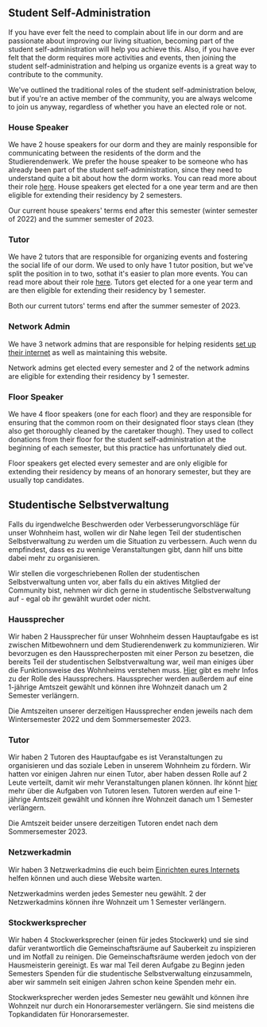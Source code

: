 <!-- English -->
## Student Self-Administration
If you have ever felt the need to complain about life in our dorm and are passionate about improving our living situation, becoming part of the student self-administration will help you achieve this. Also, if you have ever felt that the dorm requires more activities and events, then joining the student self-administration and helping us organize events is a great way to contribute to the community. 

We've outlined the traditional roles of the student self-administration below, but if you're an active member of the community, you are always welcome to join us anyway, regardless of whether you have an elected role or not.

### House Speaker
We have 2 house speakers for our dorm and they are mainly responsible for communicating between the residents of the dorm and the Studierendenwerk. We prefer the house speaker to be someone who has already been part of the student self-administration, since they need to understand quite a bit about how the dorm works. You can read more about their role [here](https://www.studentenwerk-muenchen.de/en/accommodation/guidelines-and-application-forms/translate-to-english-haussprecher/). House speakers get elected for a one year term and are then eligible for extending their residency by 2 semesters. 

Our current house speakers' terms end after this semester (winter semester of 2022) and the summer semester of 2023.

### Tutor
We have 2 tutors that are responsible for organizing events and fostering the social life of our dorm. We used to only have 1 tutor position, but we've split the position in to two, sothat it's easier to plan more events. You can read more about their role [here](https://www.studentenwerk-muenchen.de/en/culture/resident-tutor-programme/). Tutors get elected for a one year term and are then eligible for extending their residency by 1 semester. 

Both our current tutors' terms end after the summer semester of 2023.

### Network Admin
We have 3 network admins that are responsible for helping residents [set up their internet](#d-internet-guide) as well as maintaining this website. 

Network admins get elected every semester and 2 of the network admins are eligible for extending their residency by 1 semester.

### Floor Speaker
We have 4 floor speakers (one for each floor) and they are responsible for ensuring that the common room on their designated floor stays clean (they also get thoroughly cleaned by the caretaker though). They used to collect donations from their floor for the student self-administration at the beginning of each semester, but this practice has unfortunately died out.

Floor speakers get elected every semester and are only eligible for extending their residency by means of an honorary semester, but they are usually top candidates.

<!-- Deutsch -->
## Studentische Selbstverwaltung
Falls du irgendwelche Beschwerden oder Verbesserungvorschläge für unser Wohnheim hast, wollen wir dir Nahe legen Teil der studentischen Selbstverwaltung zu werden um die Situation zu verbessern. Auch wenn du empfindest, dass es zu wenige Veranstaltungen gibt, dann hilf uns bitte dabei mehr zu organisieren.

Wir stellen die vorgeschriebenen Rollen der studentischen Selbstverwaltung unten vor, aber falls du ein aktives Mitglied der Community bist, nehmen wir dich gerne in studentische Selbstverwaltung auf - egal ob ihr gewählt wurdet oder nicht.

### Haussprecher
Wir haben 2 Haussprecher für unser Wohnheim dessen Hauptaufgabe es ist zwischen Mitbewohnern und dem Studierendenwerk zu kommunizieren. Wir bevorzugen es den Haussprecherposten mit einer Person zu besetzen, die bereits Teil der studentischen Selbstverwaltung war, weil man einiges über die Funktionsweise des Wohnheims verstehen muss. [Hier](https://www.studentenwerk-muenchen.de/wohnen/richtlinien-und-antraege/haussprecher/) gibt es mehr Infos zu der Rolle des Haussprechers. Haussprecher werden außerdem auf eine 1-jährige Amtszeit gewählt und können ihre Wohnzeit danach um 2 Semester verlängern.

Die Amtszeiten unserer derzeitigen Haussprecher enden jeweils nach dem Wintersemester 2022 und dem Sommersemester 2023.

### Tutor
Wir haben 2 Tutoren des Hauptaufgabe es ist Veranstaltungen zu organisieren und das soziale Leben in unserem Wohnheim zu fördern. Wir hatten vor einigen Jahren nur einen Tutor, aber haben dessen Rolle auf 2 Leute verteilt, damit wir mehr Veranstaltungen planen können. Ihr könnt [hier](https://www.studentenwerk-muenchen.de/kultur/tutorenprogramm/) mehr über die Aufgaben von Tutoren lesen. Tutoren werden auf eine 1-jährige Amtszeit gewählt und können ihre Wohnzeit danach um 1 Semester verlängern.

Die Amtszeit beider unsere derzeitigen Tutoren endet nach dem Sommersemester 2023.

### Netzwerkadmin
Wir haben 3 Netzwerkadmins die euch beim [Einrichten eures Internets](#d-internet-guide) helfen können und auch diese Website warten.

Netzwerkadmins werden jedes Semester neu gewählt. 2 der Netzwerkadmins können ihre Wohnzeit um 1 Semester verlängern.

### Stockwerksprecher
Wir haben 4 Stockwerksprecher (einen für jedes Stockwerk) und sie sind dafür verantwortlich die Gemeinschaftsräume auf Sauberkeit zu inspizieren und im Notfall zu reinigen. Die Gemeinschaftsräume werden jedoch von der Hausmeisterin gereinigt. Es war mal Teil deren Aufgabe zu Beginn jeden Semesters Spenden für die studentische Selbstverwaltung einzusammeln, aber wir sammeln seit einigen Jahren schon keine Spenden mehr ein.

Stockwerksprecher werden jedes Semester neu gewählt und können ihre Wohnzeit nur durch ein Honorarsemester verlängern. Sie sind meistens die Topkandidaten für Honorarsemester.